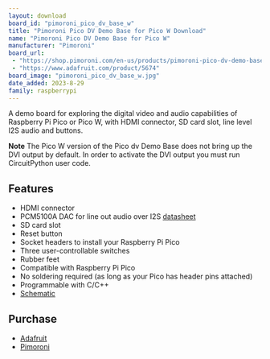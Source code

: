 ```yaml
---
layout: download
board_id: "pimoroni_pico_dv_base_w"
title: "Pimoroni Pico DV Demo Base for Pico W Download"
name: "Pimoroni Pico DV Demo Base for Pico W"
manufacturer: "Pimoroni"
board_url:
 - "https://shop.pimoroni.com/en-us/products/pimoroni-pico-dv-demo-base"
 - "https://www.adafruit.com/product/5674"
board_image: "pimoroni_pico_dv_base_w.jpg"
date_added: 2023-8-29
family: raspberrypi
---
```


A demo board for exploring the digital video and audio capabilities of Raspberry Pi Pico or Pico W, with
HDMI connector, SD card slot, line level I2S audio and buttons.

**Note** The Pico W version of the Pico dv Demo Base does not bring up the DVI output by default. In order to activate the DVI output you must run CircuitPython user code.

## Features
- HDMI connector
- PCM5100A DAC for line out audio over I2S [datasheet](https://cdn.shopify.com/s/files/1/0174/1800/files/pcm5100a_617130f1-79f1-45ac-96bc-a3752b4afa59.pdf?v=1611151321)
- SD card slot
- Reset button
- Socket headers to install your Raspberry Pi Pico
- Three user-controllable switches
- Rubber feet
- Compatible with Raspberry Pi Pico
- No soldering required (as long as your Pico has header pins attached)
- Programmable with C/C++
- [Schematic](https://cdn.shopify.com/s/files/1/0174/1800/files/pico_dv_schematic.pdf?v=1636985340)

## Purchase
* [Adafruit](https://www.adafruit.com/product/5674)
* [Pimoroni](https://shop.pimoroni.com/en-us/products/pimoroni-pico-dv-demo-base)

